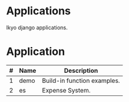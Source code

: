 # Applications
Ikyo django applications.

# Application
| #   | Name          | Description |
| --- | ------------- |----------- |
| 1   | demo | Build-in function examples. |
| 2   | es | Expense System. |